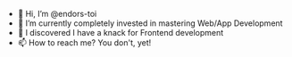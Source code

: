 - 👋 Hi, I’m @endors-toi
- 👀 I’m currently completely invested in mastering Web/App Development
- 💞️ I discovered I have a knack for Frontend development
- 📫 How to reach me? You don't, yet!

<!---
endors-toi/endors-toi is a ✨ special ✨ repository because its `README.md` (this file) appears on your GitHub profile.
You can click the Preview link to take a look at your changes.
--->
